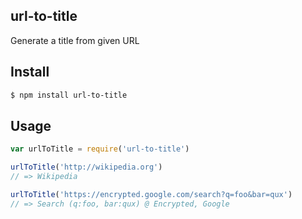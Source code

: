 ## url-to-title

Generate a title from given URL

## Install

```bash
$ npm install url-to-title
```

## Usage

```js
var urlToTitle = require('url-to-title')

urlToTitle('http://wikipedia.org')
// => Wikipedia

urlToTitle('https://encrypted.google.com/search?q=foo&bar=qux')
// => Search (q:foo, bar:qux) @ Encrypted, Google
```
